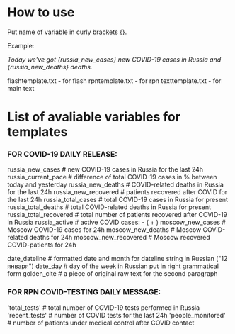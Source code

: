 # How to use

Put name of variable in curly brackets {}.

Example:

*Today we've got {russia_new_cases} new COVID-19 cases in Russia and {russia_new_deaths} deaths.*

flashtemplate.txt - for flash
rpntemplate.txt - for rpn
texttemplate.txt - for main text

# List of avaliable variables for templates

### FOR COVID-19 DAILY RELEASE:

russia_new_cases        # new COVID-19 cases in Russia for the last 24h 
russia_current_pace     # difference of total COVID-19 cases in % between today and yesterday
russia_new_deaths       # COVID-related deaths in Russia for the last 24h
russia_new_recovered    # patients recovered after COVID for the last 24h
russia_total_cases      # total COVID-19 cases in Russia for present
russia_total_deaths     # total COVID-related deaths in Russia for present
russia_total_recovered  # total number of patients recovered after COVID-19 in Russia
russia_active           # active COVID cases: <total cases> - (<total recoverd> + <total dead>)
moscow_new_cases        # Moscow COVID-19 cases for 24h
moscow_new_deaths       # Moscow COVID-related deaths for 24h
moscow_new_recovered    # Moscow recovered COVID-patients for 24h 

date_dateline           # formatted date and month for dateline string in Russian ("12 января") 
date_day                # day of the week in Russian put in right grammatical form
golden_cite             # a piece of original raw text for the second paragraph

### FOR RPN COVID-TESTING DAILY MESSAGE:

'total_tests'           # total number of COVID-19 tests performed in Russia
'recent_tests'          # number of COVID tests for the last 24h
'people_monitored'      # number of patients under medical control after COVID contact